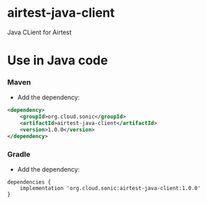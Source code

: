 # airtest-java-client

Java CLient for Airtest

# Use in Java code
### Maven

 - Add the dependency:
 
```xml
<dependency>
    <groupId>org.cloud.sonic</groupId>
    <artifactId>airtest-java-client</artifactId>
    <version>1.0.0</version>
</dependency>
``` 

### Gradle

 - Add the dependency:
 
```
dependencies {
    implementation 'org.cloud.sonic:airtest-java-client:1.0.0'
}
```
